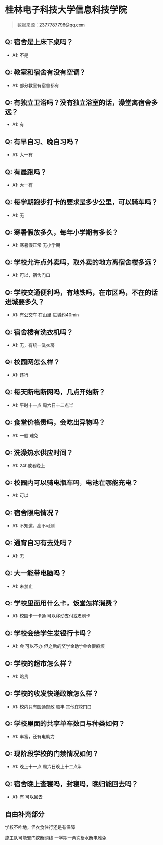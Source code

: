 # 桂林电子科技大学信息科技学院

> 数据来源：2377787796@qq.com

## Q: 宿舍是上床下桌吗？

- A1: 不是

## Q: 教室和宿舍有没有空调？

- A1: 部分教室有宿舍都有

## Q: 有独立卫浴吗？没有独立浴室的话，澡堂离宿舍多远？

- A1: 有

## Q: 有早自习、晚自习吗？

- A1: 大一有

## Q: 有晨跑吗？

- A1: 大一有

## Q: 每学期跑步打卡的要求是多少公里，可以骑车吗？

- A1: 无

## Q: 寒暑假放多久，每年小学期有多长？

- A1: 寒暑假正常 无小学期

## Q: 学校允许点外卖吗，取外卖的地方离宿舍楼多远？

- A1: 可以，宿舍门口

## Q: 学校交通便利吗，有地铁吗，在市区吗，不在的话进城要多久？

- A1: 有公交车 在山里 进城约40min

## Q: 宿舍楼有洗衣机吗？

- A1: 无，有统一洗衣房

## Q: 校园网怎么样？

- A1: 还行

## Q: 每天断电断网吗，几点开始断？

- A1: 平时十一点 周六日十二点半

## Q: 食堂价格贵吗，会吃出异物吗？

- A1: 一般  难免

## Q: 洗澡热水供应时间？

- A1: 24h或者晚上

## Q: 校园内可以骑电瓶车吗，电池在哪能充电？

- A1: 可以

## Q: 宿舍限电情况？

- A1: 不知道，高不可测

## Q: 通宵自习有去处吗？

- A1: 无

## Q: 大一能带电脑吗？

- A1: 未禁止

## Q: 学校里面用什么卡，饭堂怎样消费？

- A1: 校园卡一卡通 可以移动支付或者刷卡

## Q: 学校会给学生发银行卡吗？

- A1: 会 可以不办 但之后的奖学金助学金会很麻烦

## Q: 学校的超市怎么样？

- A1: 略贵

## Q: 学校的收发快递政策怎么样？

- A1: 校内只有圆通邮政 顺丰 其他在校门口

## Q: 学校里面的共享单车数目与种类如何？

- A1: 丰富，还有电助力

## Q: 现阶段学校的门禁情况如何？

- A1: 晚上十一点 周六日晚上十二点半

## Q: 宿舍晚上查寝吗，封寝吗，晚归能回去吗？

- A1: 有 可以回去

## 自由补充部分

学校不咋地，但衣食住行还是有保障

施工队可能邪门挖断网线 一学期一两次断水断电难免